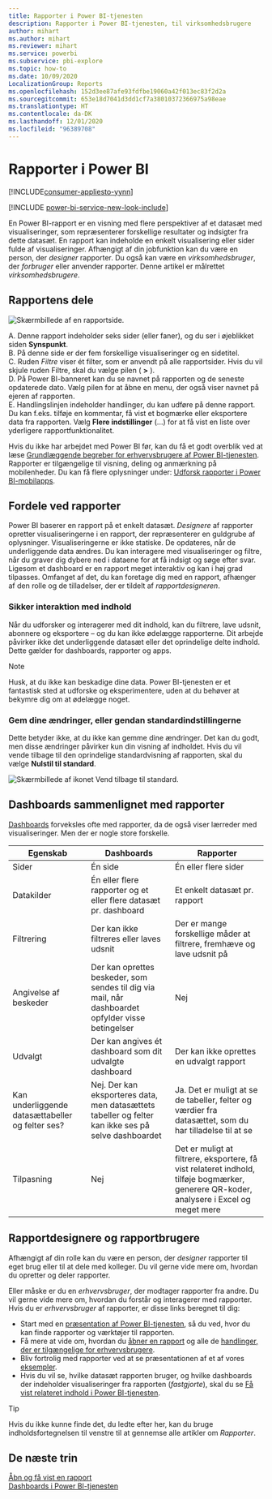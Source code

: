 ```yaml
---
title: Rapporter i Power BI-tjenesten
description: Rapporter i Power BI-tjenesten, til virksomhedsbrugere
author: mihart
ms.author: mihart
ms.reviewer: mihart
ms.service: powerbi
ms.subservice: pbi-explore
ms.topic: how-to
ms.date: 10/09/2020
LocalizationGroup: Reports
ms.openlocfilehash: 152d3ee87afe93fdfbe19060a42f013ec83f2d2a
ms.sourcegitcommit: 653e18d7041d3dd1cf7a38010372366975a98eae
ms.translationtype: HT
ms.contentlocale: da-DK
ms.lasthandoff: 12/01/2020
ms.locfileid: "96389708"
---
```

# <a name="reports-in-power-bi"></a>Rapporter i Power BI

[!INCLUDE[consumer-appliesto-yynn](../includes/consumer-appliesto-yyn.md)]

[!INCLUDE [power-bi-service-new-look-include](../includes/power-bi-service-new-look-include.md)]

En Power BI-rapport er en visning med flere perspektiver af et datasæt med visualiseringer, som repræsenterer forskellige resultater og indsigter fra dette datasæt.  En rapport kan indeholde en enkelt visualisering eller sider fulde af visualiseringer. Afhængigt af din jobfunktion kan du være en person, der *designer* rapporter. Du også kan være en *virksomhedsbruger*, der *forbruger* eller anvender rapporter. Denne artikel er målrettet *virksomhedsbrugere*.

## <a name="the-parts-of-a-report"></a>Rapportens dele

![Skærmbillede af en rapportside.](./media/end-user-reports/power-bi-report.png)

A. Denne rapport indeholder seks sider (eller faner), og du ser i øjeblikket siden **Synspunkt**.    
B. På denne side er der fem forskellige visualiseringer og en sidetitel.    
C. Ruden *Filtre* viser ét filter, som er anvendt på alle rapportsider. Hvis du vil skjule ruden Filtre, skal du vælge pilen ( **>** ).    
D. På Power BI-banneret kan du se navnet på rapporten og de seneste opdaterede dato. Vælg pilen for at åbne en menu, der også viser navnet på ejeren af rapporten.    
E. Handlingslinjen indeholder handlinger, du kan udføre på denne rapport.  Du kan f.eks. tilføje en kommentar, få vist et bogmærke eller eksportere data fra rapporten.  Vælg **Flere indstillinger** (...) for at få vist en liste over yderligere rapportfunktionalitet.    

Hvis du ikke har arbejdet med Power BI før, kan du få et godt overblik ved at læse [Grundlæggende begreber for erhvervsbrugere af Power BI-tjenesten](end-user-basic-concepts.md). Rapporter er tilgængelige til visning, deling og anmærkning på mobilenheder. Du kan få flere oplysninger under: [Udforsk rapporter i Power BI-mobilapps](mobile/mobile-reports-in-the-mobile-apps.md).

## <a name="advantages-of-reports"></a>Fordele ved rapporter

Power BI baserer en rapport på et enkelt datasæt. *Designere* af rapporter opretter visualiseringerne i en rapport, der repræsenterer en guldgrube af oplysninger. Visualiseringerne er ikke statiske.  De opdateres, når de underliggende data ændres. Du kan interagere med visualiseringer og filtre, når du graver dig dybere ned i dataene for at få indsigt og søge efter svar. Ligesom et dashboard er en rapport meget interaktiv og kan i høj grad tilpasses. Omfanget af det, du kan foretage dig med en rapport, afhænger af den rolle og de tilladelser, der er tildelt af *rapportdesigneren*.

### <a name="safely-interact-with-content"></a>Sikker interaktion med indhold

Når du udforsker og interagerer med dit indhold, kan du filtrere, lave udsnit, abonnere og eksportere – og du kan ikke ødelægge rapporterne. Dit arbejde påvirker ikke det underliggende datasæt eller det oprindelige delte indhold. Dette gælder for dashboards, rapporter og apps.

> [!NOTE]
> Husk, at du ikke kan beskadige dine data. Power BI-tjenesten er et fantastisk sted at udforske og eksperimentere, uden at du behøver at bekymre dig om at ødelægge noget.

### <a name="save-your-changes-or-revert-to-the-default-settings"></a>Gem dine ændringer, eller gendan standardindstillingerne

Dette betyder ikke, at du ikke kan gemme dine ændringer. Det kan du godt, men disse ændringer påvirker kun din visning af indholdet. Hvis du vil vende tilbage til den oprindelige standardvisning af rapporten, skal du vælge **Nulstil til standard**.

![Skærmbillede af ikonet Vend tilbage til standard.](./media/end-user-reports/power-bi-reset.png)

## <a name="dashboards-versus-reports"></a>Dashboards sammenlignet med rapporter

[Dashboards](end-user-dashboards.md) forveksles ofte med rapporter, da de også viser lærreder med visualiseringer. Men der er nogle store forskelle.  

| **Egenskab** | **Dashboards** | **Rapporter** |
| --- | --- | --- |
| Sider |Én side |Én eller flere sider |
| Datakilder |Én eller flere rapporter og et eller flere datasæt pr. dashboard |Et enkelt datasæt pr. rapport |
| Filtrering |Der kan ikke filtreres eller laves udsnit |Der er mange forskellige måder at filtrere, fremhæve og lave udsnit på |
| Angivelse af beskeder |Der kan oprettes beskeder, som sendes til dig via mail, når dashboardet opfylder visse betingelser |Nej |
| Udvalgt |Der kan angives ét dashboard som dit udvalgte dashboard |Der kan ikke oprettes en udvalgt rapport |
| Kan underliggende datasættabeller og felter ses? |Nej. Der kan eksporteres data, men datasættets tabeller og felter kan ikke ses på selve dashboardet |Ja. Det er muligt at se de tabeller, felter og værdier fra datasættet, som du har tilladelse til at se |
| Tilpasning |Nej  |Det er muligt at filtrere, eksportere, få vist relateret indhold, tilføje bogmærker, generere QR-koder, analysere i Excel og meget mere |

<!--| Available in Power BI Desktop |No |Yes, can create and view reports in Desktop |
| Pinning |Can pin existing visuals (tiles) only from current dashboard to your other dashboards |Can pin visuals (as tiles) to any of your dashboards. Can pin entire report pages to any of your dashboards. | -->

## <a name="report-designers-and-report-users"></a>Rapportdesignere og rapportbrugere

Afhængigt af din rolle kan du være en person, der *designer* rapporter til eget brug eller til at dele med kolleger. Du vil gerne vide mere om, hvordan du opretter og deler rapporter.

Eller måske er du en *erhvervsbruger*, der modtager rapporter fra andre. Du vil gerne vide mere om, hvordan du forstår og interagerer med rapporter. Hvis du er *erhvervsbruger* af rapporter, er disse links beregnet til dig:

* Start med en [præsentation af Power BI-tjenesten](end-user-basic-concepts.md), så du ved, hvor du kan finde rapporter og værktøjer til rapporten.
* Få mere at vide om, hvordan du [åbner en rapport](end-user-report-open.md) og alle de [handlinger, der er tilgængelige for erhvervsbrugere](end-user-reading-view.md).
* Bliv fortrolig med rapporter ved at se præsentationen af et af vores [eksempler](../create-reports/sample-tutorial-connect-to-the-samples.md).  
* Hvis du vil se, hvilke datasæt rapporten bruger, og hvilke dashboards der indeholder visualiseringer fra rapporten (*fastgjorte*), skal du se [Få vist relateret indhold i Power BI-tjenesten](end-user-related.md).

> [!TIP]
> Hvis du ikke kunne finde det, du ledte efter her, kan du bruge indholdsfortegnelsen til venstre til at gennemse alle artikler om *Rapporter*.

## <a name="next-steps"></a>De næste trin

[Åbn og få vist en rapport](end-user-report-open.md)    
[Dashboards i Power BI-tjenesten](end-user-dashboards.md)

